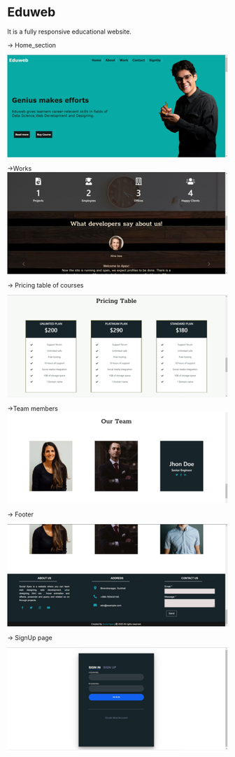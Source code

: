 # Eduweb
It is a fully responsive educational website.

-> Home_section

![#Home](https://github.com/Rati777669/Eduweb/blob/main/Image%204.jpg)

->Works
![#sections](https://github.com/Rati777669/Eduweb/blob/main/Image%205.jpg)

-> Pricing table of courses

![#pricing](https://github.com/Rati777669/Eduweb/blob/main/Image%206.jpg)

->Team members
![](https://github.com/Rati777669/Eduweb/blob/main/Screenshot%20(41).png)

-> Footer

![#footer](https://github.com/Rati777669/Eduweb/blob/main/Image%209.jpg)

-> SignUp page

![#signup](https://github.com/Rati777669/Eduweb/blob/main/Image%2010.jpg)
